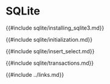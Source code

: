 # SQLite

{{#include sqlite/installing_sqlite3.md}}

{{#include sqlite/initialization.md}}

{{#include sqlite/insert_select.md}}

{{#include sqlite/transactions.md}}

{{#include ../links.md}}
